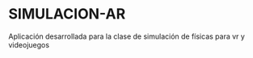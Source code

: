 # SIMULACION-AR
Aplicación desarrollada para la clase de simulación de físicas para vr y videojuegos
